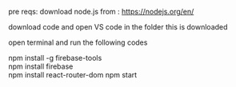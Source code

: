 pre reqs:
download node.js from : https://nodejs.org/en/

download code and open VS code in the folder this is downloaded 

open terminal and run the following codes

npm install -g firebase-tools   
npm install firebase     
npm install react-router-dom
npm start 
